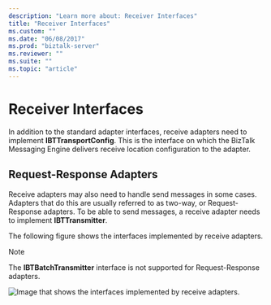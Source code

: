```yaml
---
description: "Learn more about: Receiver Interfaces"
title: "Receiver Interfaces"
ms.custom: ""
ms.date: "06/08/2017"
ms.prod: "biztalk-server"
ms.reviewer: ""
ms.suite: ""
ms.topic: "article"
---
```

# Receiver Interfaces
In addition to the standard adapter interfaces, receive adapters need to implement **IBTTransportConfig**. This is the interface on which the BizTalk Messaging Engine delivers receive location configuration to the adapter.  
  
## Request-Response Adapters  
 Receive adapters may also need to handle send messages in some cases. Adapters that do this are usually referred to as two-way, or Request-Response adapters. To be able to send messages, a receive adapter needs to implement **IBTTransmitter**.  
  
 The following figure shows the interfaces implemented by receive adapters.  
  
> [!NOTE]
>  The **IBTBatchTransmitter** interface is not supported for Request-Response adapters.  
  
 ![Image that shows the interfaces implemented by receive adapters.](../core/media/requestresponseadapters.gif "RequestResponseAdapters")
